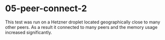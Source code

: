 # 05-peer-connect-2

This test was run on a Hetzner droplet located geographically close to many other peers. As a result it
connected to many peers and the memory usage increased significantly.

